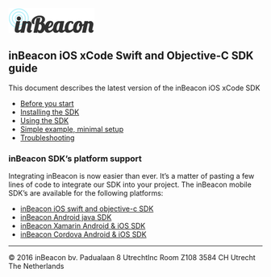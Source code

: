 ![image alt text](image_0.png)

## inBeacon iOS xCode Swift and Objective-C SDK guide
This document describes the latest version of the inBeacon iOS xCode SDK

* [Before you start](before-you-start.md)  
* [Installing the SDK](installing-the-sdk.md)  
* [Using the SDK](using-the-sdk.md)  
* [Simple example, minimal setup](example-code.md)
* [Troubleshooting](troubleshooting.md)  

### inBeacon SDK’s platform support
Integrating inBeacon is now easier than ever. It’s a matter of pasting a few lines of code to integrate our SDK into your project. The inBeacon mobile SDK’s are available for the following platforms:

* [inBeacon iOS swift and objective-c SDK](https://github.com/inbeacon/InbeaconSdk-IOS)	
* [inBeacon Android java SDK](https://github.com/inbeacon/InbeaconSdk-android)	
* [inBeacon Xamarin Android & iOS SDK](https://github.com/inbeacon/InbeaconSdk-xamarin)	
* [inBeacon Cordova Android & iOS SDK](https://github.com/inbeacon/cordova-plugin-inbeacon)

---
© 2016 inBeacon bv. Padualaan 8 UtrechtInc Room Z108 3584 CH Utrecht The Netherlands


